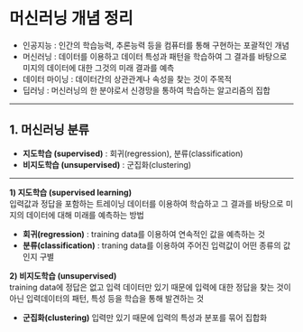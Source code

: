 # 머신러닝 개념 정리
- 인공지능 : 인간의 학습능력, 추론능력 등을 컴퓨터를 통해 구현하는 포괄적인 개념
- 머신러닝 : 데이터를 이용하고 데이터 특성과 패턴을 학습하여 그 결과를 바탕으로 미지의 데이터에 대한 그것의 미래 결과를 예측
- 데이터 마이닝 : 데이터간의 상관관계나 속성을 찾는 것이 주목적
- 딥러닝 : 머신러닝의 한 분야로서 신경망을 통하여 학습하는 알고리즘의 집합
---
## 1. 머신러닝 분류
- **지도학습 (supervised)** : 회귀(regression), 분류(classification)
- **비지도학습 (unsupervised)** : 군집화(clustering)

---
**1) 지도학습 (supervised learning)**<br>
입력값과 정답을 포함하는 트레이닝 데이터를 이용하여 학습하고 그 결과를 바탕으로 미지의 데이터에 대해 미래를 예측하는 방법
- **회귀(regression)** : training data를 이용하여 연속적인 값을 예측하는 것
- **분류(classification)** : traning data를 이용하여 주어진 입력값이 어떤 종류의 값인지 구별

**2) 비지도학습 (unsupervised)**<br>
training data에 정답은 없고 입력 데이터만 있기 때문에 입력에 대한 정답을 찾는 것이 아닌 입력데이터의 패턴, 특성 등을 학습을 통해 발견하는 것
- **군집화(clustering)**
입력만 있기 때문에 입력의 특성과 분포를 묶어 집합화

